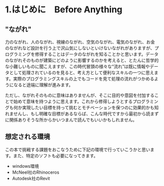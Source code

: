 # 1.はじめに　Before Anything


## "ながれ"
力のながれ、人のながれ、視線のながれ、空気のながれ、電気のながれ、お金のながれなど設計を行う上で沢山気にしないといけないながれがありますが、プログラミングを修得することはデータのながれを知ることかと思います。データのながれそのものが建築にどのように影響するのかを考えると、とたんに哲学的な小難しいものに聞こえますが、この時代冒頭の様々な“流れ”は既に情報やデータとして処理されているのを見ると、考え方として便利なスキルの一つに思えます。実際のプログラミングスキルの上でもコードを見て処理の流れがつかめるようになると途端に理解が進みます。

ただし、ながれそのものに意味はありませんが、そこに目的や意図を付加することで始めて意味を持つように思えます。これから修得しようとするプログラミングも何か実現したい目標を持って挑むとモチベーションを保つのに効果的かも知れませんし、もし明確な目標があるならば、こんな時代ですから最初から読まずに関係ありそうな所からかいつまんで読んでもいいかもしれません。

## 想定される環境
この本で挑戦する課題をおこなうために下記の環境で行っていこうかと思います。また、特定のソフトも必要になってきます。

* windows環境
* McNeel社のRhinoceros
* Autodesk社のRevit




